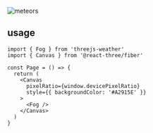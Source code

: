 ![meteors](https://user-images.githubusercontent.com/6839576/130325909-4cc4b47c-7eb3-4b3a-b643-ded36d627a9c.png)

## usage

```tsx
import { Fog } from 'threejs-weather'
import { Canvas } from '@react-three/fiber'

const Page = () => {
  return (
    <Canvas
      pixelRatio={window.devicePixelRatio}
      style={{ backgroundColor: '#A2915E' }}
    >
      <Fog />
    </Canvas>
  )
}
```